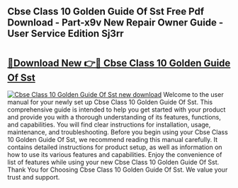 ## Cbse Class 10 Golden Guide Of Sst Free Pdf Download - Part-x9v New Repair Owner Guide - User Service Edition Sj3rr

# <h2><a href="http://bc71378.oget.top/?id=Cbse+Class+10+Golden+Guide+Of+Sst">🔗Download New 👉🔴 Cbse Class 10 Golden Guide Of Sst</a></h2>

[![Cbse Class 10 Golden Guide Of Sst new download](https://i.imgur.com/5g1atiW.png)](http://bc71378.oget.top/?id=Cbse+Class+10+Golden+Guide+Of+Sst)
Welcome to the user manual for your newly set up Cbse Class 10 Golden Guide Of Sst. This comprehensive guide is intended to help you get started with your product and provide you with a thorough understanding of its features, functions, and capabilities. You will find clear instructions for installation, usage, maintenance, and troubleshooting. Before you begin using your Cbse Class 10 Golden Guide Of Sst, we recommend reading this manual carefully. It contains detailed instructions for product setup, as well as information on how to use its various features and capabilities. Enjoy the convenience of list of features while using your new Cbse Class 10 Golden Guide Of Sst. Thank You for Choosing Cbse Class 10 Golden Guide Of Sst. We value your trust and support.
